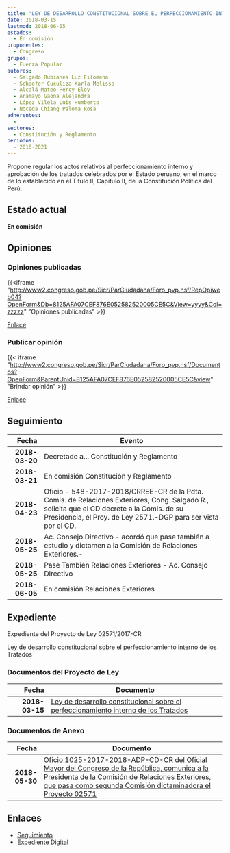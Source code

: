 ```yaml
---
title: "LEY DE DESARROLLO CONSTITUCIONAL SOBRE EL PERFECCIONAMIENTO INTERNO DE LOS TRATADOS"
date: 2018-03-15
lastmod: 2018-06-05
estados: 
  - En comisión
proponentes: 
  - Congreso
grupos: 
  - Fuerza Popular
autores: 
  - Salgado Rubianes Luz Filomena
  - Schaefer Cuculiza Karla Melissa
  - Alcalá Mateo Percy Eloy
  - Aramayo Gaona Alejandra
  - López Vilela Luis Humberto
  - Noceda Chiang Paloma Rosa
adherentes: 
  - 
sectores: 
  - Constitución y Reglamento
periodos: 
  - 2016-2021
---
```


Propone regular los actos relativos al perfeccionamiento interno y aprobación de los tratados celebrados por el Estado peruano, en el marco de lo establecido en el Titulo II, Capítulo II, de la Constitución Politica del Perú.


## Estado actual

**En comisión**

## Opiniones

### Opiniones publicadas

{{<iframe "http://www2.congreso.gob.pe/Sicr/ParCiudadana/Foro_pvp.nsf/RepOpiweb04?OpenForm&Db=8125AFA07CEF876E052582520005CE5C&View=yyyy&Col=zzzzz" "Opiniones publicadas" >}}

[Enlace](http://www2.congreso.gob.pe/Sicr/ParCiudadana/Foro_pvp.nsf/RepOpiweb04?OpenForm&Db=8125AFA07CEF876E052582520005CE5C&View=yyyy&Col=zzzzz)
### Publicar opinión

{{< iframe "http://www2.congreso.gob.pe/Sicr/ParCiudadana/Foro_pvp.nsf/Documentos?OpenForm&ParentUnid=8125AFA07CEF876E052582520005CE5C&view" "Brindar opinión" >}}

[Enlace](http://www2.congreso.gob.pe/Sicr/ParCiudadana/Foro_pvp.nsf/Documentos?OpenForm&ParentUnid=8125AFA07CEF876E052582520005CE5C&view)

## Seguimiento

| Fecha | Evento |
|------:|--------|
| **2018-03-20** | Decretado a... Constitución y Reglamento|
| **2018-03-21** | En comisión Constitución y Reglamento|
| **2018-04-23** | Oficio - 548-2017-2018/CRREE-CR de la Pdta. Comis. de Relaciones Exteriores, Cong. Salgado R., solicita que el CD decrete a la Comis. de su Presidencia, el Proy. de Ley 2571.-DGP para ser vista por el CD.|
| **2018-05-25** | Ac. Consejo Directivo - acordó que pase también a estudio y dictamen a la Comisión de Relaciones Exteriores.-|
| **2018-05-25** | Pase También Relaciones Exteriores - Ac. Consejo Directivo|
| **2018-06-05** | En comisión Relaciones Exteriores|


## Expediente

Expediente del Proyecto de Ley 02571/2017-CR

Ley de desarrollo constitucional sobre el perfeccionamiento interno de los Tratados


### Documentos del Proyecto de Ley

| Fecha | Documento |
|------:|--------|
| **2018-03-15** | [Ley de desarrollo constitucional sobre el perfeccionamiento interno de los Tratados](http://www.leyes.congreso.gob.pe/Documentos/2016_2021/Proyectos_de_Ley_y_de_Resoluciones_Legislativas/PL0257120180315.pdf) |

### Documentos de Anexo

| Fecha | Documento |
|------:|--------|
| **2018-05-30** | [Oficio 1025-2017-2018-ADP-CD-CR del Oficial Mayor del Congreso de la República, comunica a la Presidenta de la Comisión de Relaciones Exteriores, que pasa como segunda Comisión dictaminadora el Proyecto 02571](http://www.leyes.congreso.gob.pe/Documentos/2016_2021/Oficios/Oficialia_Mayor/OFICIO-1025-2017-2018-ADP-CD-CR.pdf) |

## Enlaces 

- [Seguimiento](http://www2.congreso.gob.pe/Sicr/TraDocEstProc/CLProLey2016.nsf/f7fff46988ca05b1052578e100829cc7/32b3c93f33883cea05258251007c9af8?OpenDocument)
- [Expediente Digital](http://www2.congreso.gob.pe/Sicr/TraDocEstProc/CLProLey2016.nsf/f7fff46988ca05b1052578e100829cc7/32b3c93f33883cea05258251007c9af8?OpenDocument&Click=05257FB7005EB655.eb71d0cf91d8294e05256cdf006b5706/$Body/0.1C6C)
